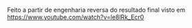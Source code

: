 Feito a partir de engenharia reversa do resultado final visto em https://www.youtube.com/watch?v=le8lRk_Ecr0
